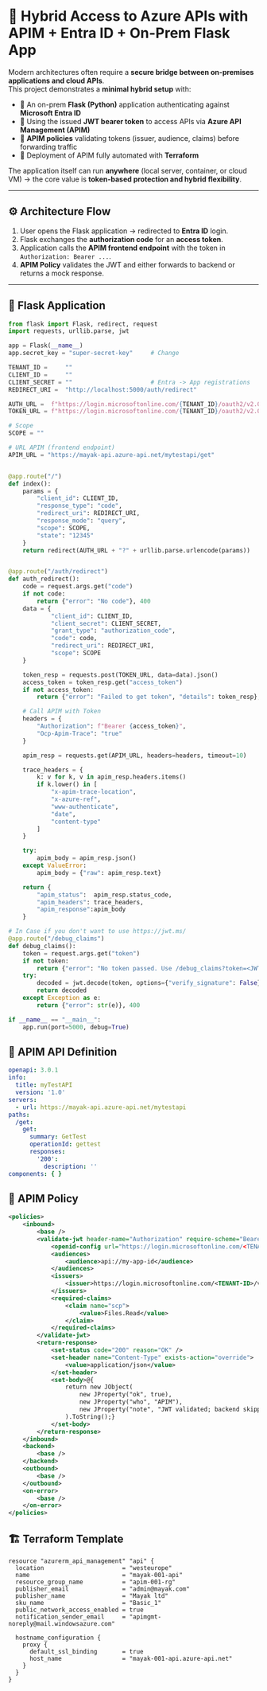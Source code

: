 # 🚀 Hybrid Access to Azure APIs with APIM + Entra ID + On-Prem Flask App

Modern architectures often require a **secure bridge between on-premises applications and cloud APIs**.  
This project demonstrates a **minimal hybrid setup** with:

- 🔹 An on-prem **Flask (Python)** application authenticating against **Microsoft Entra ID**  
- 🔹 Using the issued **JWT bearer token** to access APIs via **Azure API Management (APIM)**  
- 🔹 **APIM policies** validating tokens (issuer, audience, claims) before forwarding traffic  
- 🔹 Deployment of APIM fully automated with **Terraform**  

The application itself can run **anywhere** (local server, container, or cloud VM) → the core value is **token-based protection and hybrid flexibility**.

---

## ⚙️ Architecture Flow

1. User opens the Flask application → redirected to **Entra ID** login.  
2. Flask exchanges the **authorization code** for an **access token**.  
3. Application calls the **APIM frontend endpoint** with the token in `Authorization: Bearer ...`.  
4. **APIM Policy** validates the JWT and either forwards to backend or returns a mock response.  

---

## 🐍 Flask Application

```python
from flask import Flask, redirect, request
import requests, urllib.parse, jwt

app = Flask(__name__)
app.secret_key = "super-secret-key"     # Change

TENANT_ID =     ""
CLIENT_ID =     ""
CLIENT_SECRET = ""                      # Entra -> App registrations
REDIRECT_URI =  "http://localhost:5000/auth/redirect"

AUTH_URL =  f"https://login.microsoftonline.com/{TENANT_ID}/oauth2/v2.0/authorize"
TOKEN_URL = f"https://login.microsoftonline.com/{TENANT_ID}/oauth2/v2.0/token"

# Scope
SCOPE = ""

# URL APIM (frontend endpoint)
APIM_URL = "https://mayak-api.azure-api.net/mytestapi/get"


@app.route("/")
def index():
    params = {
        "client_id": CLIENT_ID,
        "response_type": "code",
        "redirect_uri": REDIRECT_URI,
        "response_mode": "query",
        "scope": SCOPE,
        "state": "12345"
    }
    return redirect(AUTH_URL + "?" + urllib.parse.urlencode(params))


@app.route("/auth/redirect")
def auth_redirect():
    code = request.args.get("code")
    if not code:
        return {"error": "No code"}, 400
    data = {
            "client_id": CLIENT_ID,
            "client_secret": CLIENT_SECRET,
            "grant_type": "authorization_code",
            "code": code,
            "redirect_uri": REDIRECT_URI,
            "scope": SCOPE
    }

    token_resp = requests.post(TOKEN_URL, data=data).json()
    access_token = token_resp.get("access_token")
    if not access_token:
        return {"error": "Failed to get token", "details": token_resp}, 400

    # Call APIM with Token
    headers = {
        "Authorization": f"Bearer {access_token}",
        "Ocp-Apim-Trace": "true"
    }

    apim_resp = requests.get(APIM_URL, headers=headers, timeout=10)

    trace_headers = {
        k: v for k, v in apim_resp.headers.items()
        if k.lower() in [
            "x-apim-trace-location",
            "x-azure-ref",
            "www-authenticate",
            "date",
            "content-type"
        ]
    }

    try:
        apim_body = apim_resp.json()
    except ValueError:
        apim_body = {"raw": apim_resp.text}

    return {
        "apim_status":  apim_resp.status_code,
        "apim_headers": trace_headers,
        "apim_response":apim_body
    }

# In Case if you don't want to use https://jwt.ms/
@app.route("/debug_claims")
def debug_claims():
    token = request.args.get("token")
    if not token:
        return {"error": "No token passed. Use /debug_claims?token=<JWT>"}, 400
    try:
        decoded = jwt.decode(token, options={"verify_signature": False})
        return decoded
    except Exception as e:
        return {"error": str(e)}, 400

if __name__ == "__main__":
    app.run(port=5000, debug=True)
```

## 📜 APIM API Definition
```yaml
openapi: 3.0.1
info:
  title: myTestAPI
  version: '1.0'
servers:
  - url: https://mayak-api.azure-api.net/mytestapi
paths:
  /get:
    get:
      summary: GetTest
      operationId: gettest
      responses:
        '200':
          description: ''
components: { }
```

## 📜 APIM Policy
```xml
<policies>
    <inbound>
        <base />
        <validate-jwt header-name="Authorization" require-scheme="Bearer">
            <openid-config url="https://login.microsoftonline.com/<TENANT-ID>/v2.0/.well-known/openid-configuration" />
            <audiences>
                <audience>api://my-app-id</audience>
            </audiences>
            <issuers>
                <issuer>https://login.microsoftonline.com/<TENANT-ID>/v2.0</issuer>
            </issuers>
            <required-claims>
                <claim name="scp">
                    <value>Files.Read</value>
                </claim>
            </required-claims>
        </validate-jwt>
        <return-response>
            <set-status code="200" reason="OK" />
            <set-header name="Content-Type" exists-action="override">
                <value>application/json</value>
            </set-header>
            <set-body>@{
                return new JObject(
                    new JProperty("ok", true),
                    new JProperty("who", "APIM"),
                    new JProperty("note", "JWT validated; backend skipped")
                ).ToString();}
            </set-body>
        </return-response>
    </inbound>
    <backend>
        <base />
    </backend>
    <outbound>
        <base />
    </outbound>
    <on-error>
        <base />
    </on-error>
</policies>
```

## 🏗️ Terraform Template
```
resource "azurerm_api_management" "api" {
  location                      = "westeurope"
  name                          = "mayak-001-api"
  resource_group_name           = "apim-001-rg"
  publisher_email               = "admin@mayak.com"
  publisher_name                = "Mayak ltd"
  sku_name                      = "Basic_1"
  public_network_access_enabled = true
  notification_sender_email     = "apimgmt-noreply@mail.windowsazure.com"

  hostname_configuration {
    proxy {
      default_ssl_binding       = true
      host_name                 = "mayak-001-api.azure-api.net"
    }
  }
}
```